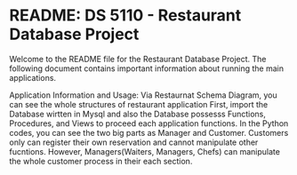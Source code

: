 # README: DS 5110 - Restaurant Database Project

Welcome to the README file for the Restaurant Database Project.
The following document contains important information about running the main applications.

Application Information and Usage: Via Restaurnat Schema Diagram, you can see the whole structures of restaurant application First, import the Database wirtten in Mysql and also the Database possesss Functions, Procedures, and Views to proceed each application functions. In the Python codes, you can see the two big parts as Manager and Customer. Customers only can register their own reservation and cannot manipulate other fucntions. However, Managers(Waiters, Managers, Chefs) can manipulate the whole customer process in their each section. 

